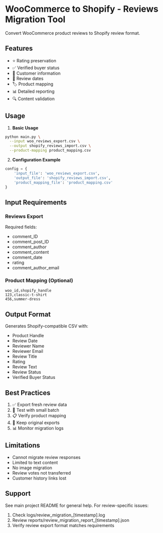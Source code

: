 # WooCommerce to Shopify - Reviews Migration Tool

Convert WooCommerce product reviews to Shopify review format.

## Features

- ⭐ Rating preservation
- ✅ Verified buyer status
- 👤 Customer information
- 📅 Review dates
- 🏷️ Product mapping
- 📊 Detailed reporting
- 🔍 Content validation

## Usage

1. **Basic Usage**

```bash
python main.py \
  --input woo_reviews_export.csv \
  --output shopify_reviews_import.csv \
  --product-mapping product_mapping.csv
```

2. **Configuration Example**

```python
config = {
    'input_file': 'woo_reviews_export.csv',
    'output_file': 'shopify_reviews_import.csv',
    'product_mapping_file': 'product_mapping.csv'
}
```

## Input Requirements

### Reviews Export

Required fields:

- comment_ID
- comment_post_ID
- comment_author
- comment_content
- comment_date
- rating
- comment_author_email

### Product Mapping (Optional)

```csv
woo_id,shopify_handle
123,classic-t-shirt
456,summer-dress
```

## Output Format

Generates Shopify-compatible CSV with:

- Product Handle
- Review Date
- Reviewer Name
- Reviewer Email
- Review Title
- Rating
- Review Text
- Review Status
- Verified Buyer Status

## Best Practices

1. ✅ Export fresh review data
2. 🔄 Test with small batch
3. 📋 Verify product mapping
4. 💾 Keep original exports
5. 📊 Monitor migration logs

## Limitations

- Cannot migrate review responses
- Limited to text content
- No image migration
- Review votes not transferred
- Customer history links lost

## Support

See main project README for general help. For review-specific issues:

1. Check logs/review_migration_[timestamp].log
2. Review reports/review_migration_report_[timestamp].json
3. Verify review export format matches requirements
